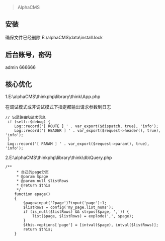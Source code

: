 > AlphaCMS

## 安装
确保文件已经删除
E:\alphaCMS\data\install.lock
## 后台账号，密码
admin 
666666
## 核心优化
1.E:\alphaCMS\thinkphp\library\think\App.php

在调试模式或非调试模式下指定都输出请求参数到日志
```
// 记录路由和请求信息
 if (self::$debug) {
    Log::record('[ ROUTE ] ' . var_export($dispatch, true), 'info');
    Log::record('[ HEADER ] ' . var_export($request->header(), true), 'info');
 }
 Log::record('[ PARAM ] ' . var_export($request->param(), true), 'info');
```

2.E:\alphaCMS\thinkphp\library\think\db\Query.php


```
/**
     * 自己的page分页
     * @param $page
     * @param null $listRows
     * @return $this
     */
    function epage()
    {
        $page=input('?page')?input('page'):1;
        $listRows = config('my_page.list_nums');
        if (is_null($listRows) && strpos($page, ',')) {
            list($page, $listRows) = explode(',', $page);
        }
        $this->options['page'] = [intval($page), intval($listRows)];
        return $this;
    }
```
